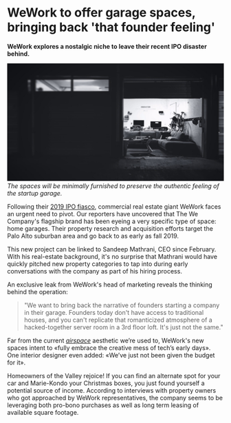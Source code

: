 # WeWork to offer garage spaces, bringing back 'that founder feeling'

**WeWork explores a nostalgic niche to leave their recent IPO disaster behind.**

![a door is opened on a garage which has been converted into an office](open-garage-door-converted-to-office.jpg)
*The spaces will be minimally furnished to preserve the authentic feeling of the startup garage.*

Following their [2019 IPO fiasco](https://www.forbes.com/sites/greatspeculations/2019/08/27/wework-is-the-most-ridiculous-ipo-of-2019/#646b9ccb1ad6), commercial real estate giant WeWork faces an urgent need to pivot. Our reporters have uncovered that The We Company's flagship brand has been eyeing a very specific type of space: home garages. Their property research and acquisition efforts target the Palo Alto suburban area and go back to as early as fall 2019. 

This new project can be linked to Sandeep Mathrani, CEO since February. With his real-estate background, it's no surprise that Mathrani would have quickly pitched new property categories to tap into during early conversations with the company as part of his hiring process. 

An exclusive leak from WeWork's head of marketing reveals the thinking behind the operation: 

> "We want to bring back the narrative of founders starting a company in their garage. Founders today don't have access to traditional houses, and you can't replicate that romanticized atmosphere of a hacked-together server room in a 3rd floor loft. It's just not the same."

Far from the current *[airspace](https://www.theverge.com/2016/8/3/12325104/airbnb-aesthetic-global-minimalism-startup-gentrification)* aesthetic we’re used to, WeWork's new spaces intent to «fully embrace the creative mess of tech’s early days». One interior designer even added: «We’ve just not been given the budget for it».

Homeowners of the Valley rejoice! If you can find an alternate spot for your car and Marie-Kondo your Christmas boxes, you just found yourself a potential source of income. According to interviews with property owners who got approached by WeWork representatives, the company seems to be leveraging both pro-bono purchases as well as long term leasing of available square footage. 
